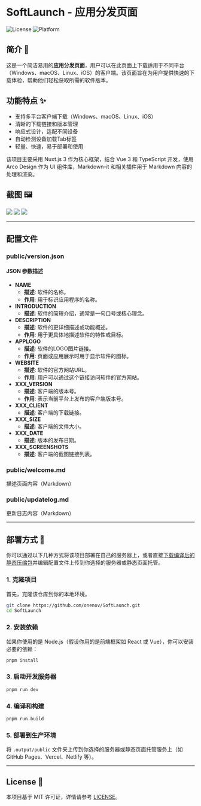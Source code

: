 
# SoftLaunch - 应用分发页面
![License](https://img.shields.io/badge/License-MIT-green.svg)
![Platform](https://img.shields.io/badge/Platform-Windows%20%7C%20macOS%20%7C%20Linux-blue.svg)

## 简介 📖
这是一个简洁易用的**应用分发页面**，用户可以在此页面上下载适用于不同平台（Windows、macOS、Linux、iOS）的客户端。该页面旨在为用户提供快速的下载体验，帮助他们轻松获取所需的软件版本。

## 功能特点 ✨
- 支持多平台客户端下载（Windows、macOS、Linux、iOS）
- 清晰的下载链接和版本管理
- 响应式设计，适配不同设备
- 自动检测设备加载Tab标签
- 轻量、快速，易于部署和使用

该项目主要采用 Nuxt.js 3 作为核心框架，结合 Vue 3 和 TypeScript 开发，使用 Arco Design 作为 UI 组件库，Markdown-it 和相关插件用于 Markdown 内容的处理和渲染。

## 截图 🖼️
![](https://io.onenov.cn/file/202410211536865.png)
![](https://io.onenov.cn/file/202410211536832.png)
![](https://io.onenov.cn/file/202410211537633.png)

---

## 配置文件

### public/version.json
#### JSON 参数描述
- **NAME**  
   - **描述**: 软件的名称。  
   - **作用**: 用于标识应用程序的名称。
- **INTRODUCTION**  
   - **描述**: 软件的简短介绍，通常是一句口号或核心理念。  
- **DESCRIPTION**  
   - **描述**: 软件的更详细描述或功能概述。  
   - **作用**: 用于更具体地描述软件的特性或目标。
- **APPLOGO**  
   - **描述**: 软件的LOGO图片链接。  
   - **作用**: 页面或应用展示时用于显示软件的图标。
- **WEBSITE**  
   - **描述**: 软件的官方网站URL。  
   - **作用**: 用户可以通过这个链接访问软件的官方网站。
- **XXX_VERSION**  
   - **描述**: 客户端的版本号。  
   - **作用**: 表示当前平台上发布的客户端版本号。
- **XXX_CLIENT**  
   - **描述**: 客户端的下载链接。   
- **XXX_SIZE**  
   - **描述**: 客户端的文件大小。  
- **XXX_DATE**  
    - **描述**: 版本的发布日期。  
- **XXX_SCREENSHOTS**  
    - **描述**: 客户端的截图链接列表。  

### public/welcome.md
描述页面内容（Markdown）

### public/updatelog.md
更新日志内容（Markdown）

---

## 部署方式 🚀
你可以通过以下几种方式将该项目部署在自己的服务器上，或者直接[下载编译后的静态压缩包](https://github.com/onenov/SoftLaunch/releases)并编辑配置文件上传到你选择的服务器或静态页面托管。

### 1. 克隆项目
首先，克隆该仓库到你的本地环境。
```bash
git clone https://github.com/onenov/SoftLaunch.git
cd SoftLaunch
```
### 2. 安装依赖
如果你使用的是 Node.js（假设你用的是前端框架如 React 或 Vue），你可以安装必要的依赖：
```bash
pnpm install
```
### 3. 启动开发服务器
```bash
pnpm run dev
```
### 4. 编译和构建
```bash
pnpm run build
```
### 5. 部署到生产环境
将 `.output/public` 文件夹上传到你选择的服务器或静态页面托管服务上（如 GitHub Pages、Vercel、Netlify 等）。

---

## License 📜
本项目基于 MIT 许可证，详情请参考 [LICENSE](./LICENSE)。
